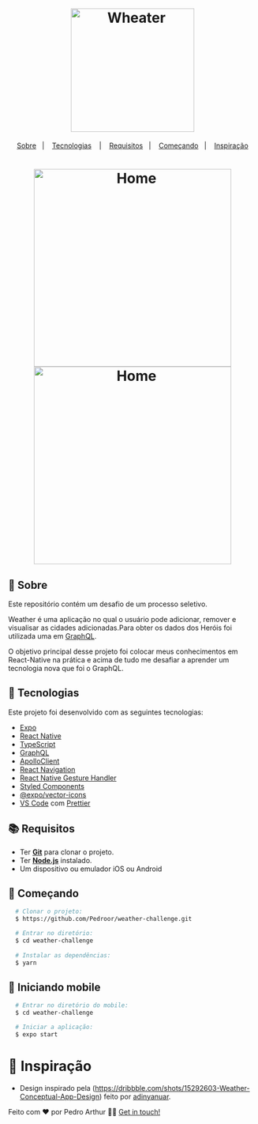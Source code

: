 <h1 align="center">
  <img alt="Wheater" src="https://media.giphy.com/media/TVpeXDi8xTlyo/giphy.gif" width="250px" />
</h1>



<p align="center">
  <a href="#page_with_curl-sobre">Sobre</a>&nbsp;&nbsp;&nbsp;|&nbsp;&nbsp;&nbsp;
  <a href="#hammer-iniciando-mobile">Tecnologias</a>
  &nbsp;&nbsp;&nbsp;|&nbsp;&nbsp;&nbsp;
  <a href="#books-requisitos">Requisitos</a>&nbsp;&nbsp;&nbsp;|&nbsp;&nbsp;&nbsp;
  <a href="#rocket-começando">Começando</a>&nbsp;&nbsp;&nbsp;|&nbsp;&nbsp;&nbsp;
  <a href="#thought_balloon-começando">Inspiração</a>
</p>

<h1 align="center">
 <img alt="Home" src="https://i.imgur.com/TcBdv0N.png" width="400" />
 <img alt="Home" src="https://i.imgur.com/oUupQrS.png" width="400" />

</h1>

## :page_with_curl: Sobre
Este repositório contém um desafio de um processo seletivo.

Weather é uma aplicação no qual o usuário pode adicionar, remover e visualisar as cidades adicionadas.Para obter os dados dos Heróis foi utilizada uma em [GraphQL](https://graphql-weather-api.herokuapp.com/).

O objetivo principal desse projeto foi colocar meus conhecimentos em React-Native na prática e acima de tudo me desafiar a aprender um tecnologia nova que foi o GraphQL.

## :hammer: Tecnologias

Este projeto foi desenvolvido com as seguintes tecnologias:

- [Expo](https://expo.io/)
- [React Native](https://reactnative.dev/)
- [TypeScript](https://www.typescriptlang.org/)
- [GraphQL](https://graphql.org/)
- [ApolloClient](https://www.apollographql.com/docs/)
- [React Navigation](https://reactnavigation.org/)
- [React Native Gesture Handler](https://kmagiera.github.io/react-native-gesture-handler/)
- [Styled Components](https://styled-components.com/)
- [@expo/vector-icons](https://docs.expo.io/guides/icons/)
- [VS Code](https://code.visualstudio.com/) com [Prettier](https://prettier.io/)

## :books: Requisitos
- Ter [**Git**](https://git-scm.com/) para clonar o projeto.
- Ter [**Node.js**](https://nodejs.org/en/) instalado.
- Um dispositivo ou emulador iOS ou Android

## :rocket: Começando
``` bash
  # Clonar o projeto:
  $ https://github.com/Pedroor/weather-challenge.git

  # Entrar no diretório:
  $ cd weather-challenge
  
  # Instalar as dependências:
  $ yarn
```

## :iphone: Iniciando mobile
```bash
  # Entrar no diretório do mobile:
  $ cd weather-challenge

  # Iniciar a aplicação:
  $ expo start
```

# :thought_balloon: Inspiração
- Design inspirado pela (https://dribbble.com/shots/15292603-Weather-Conceptual-App-Design) feito por [adinyanuar](https://dribbble.com/adinyanuar7).

Feito com ❤️ por Pedro Arthur 👋🏻 [Get in touch!](https://github.com/Pedroor)
